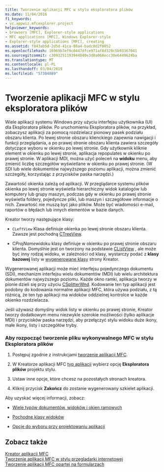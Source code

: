 ```yaml
---
title: Tworzenie aplikacji MFC w stylu eksploratora plików
ms.date: 11/04/2016
f1_keywords:
- vc.appwiz.mfcexplorer.project
helpviewer_keywords:
- browsers [MFC], Explorer-style applications
- MFC applications [MFC], Windows Explorer-style
- Explorer-style applications [MFC], creating
ms.assetid: f843ab5d-2d5d-41ca-88a4-badc0d2f8052
ms.openlocfilehash: 16969b7ef9c0447dfce971af8d329c5b93367041
ms.sourcegitcommit: c3093251193944840e3d0a068ecc30e6449624ba
ms.translationtype: MT
ms.contentlocale: pl-PL
ms.lasthandoff: 03/04/2019
ms.locfileid: "57304889"
---
```

# <a name="creating-a-file-explorer-style-mfc-application"></a>Tworzenie aplikacji MFC w stylu eksploratora plików

Wiele aplikacji systemu Windows przy użyciu interfejsu użytkownika (UI) dla Eksploratora plików. Po uruchomieniu Eksploratora plików, na przykład, zobaczysz aplikacji za pomocą rozdzielacz pionowy pasek podziału obszaru klienta. Po lewej stronie obszaru klienckiego zapewnia nawigacji i funkcji przeglądania, a po prawej stronie obszaru klienta zawiera szczegóły dotyczące wyboru w okienku po lewej stronie. Gdy użytkownik kliknie element w okienku po lewej stronie, aplikacja repopulates w okienku po prawej stronie. W aplikacji MDI, można użyć poleceń na **widoku** menu, aby zmienić liczbę szczegółów wyświetlane w okienku po prawej stronie. (W SDI lub wiele dokumentów najwyższego poziomu aplikacji, można zmienić szczegóły, korzystając z przycisków paska narzędzi.)

Zawartość okienka zależą od aplikacji. W przeglądarce systemu plików okienka po lewej stronie wyświetla hierarchiczny widok katalogów lub komputery lub grupy maszyn, podczas gdy w okienku po prawej stronie wyświetla foldery, pojedyncze pliki, lub maszyn i szczegółowe informacje o nich. Zawartość nie muszą być jako plików. Może być wiadomości e-mail, raportów o błędach lub innych elementów w bazie danych.

Kreator tworzy następujące klasy:

- `CLeftView` Klasa definiuje okienka po lewej stronie obszaru klienta. Zawsze jest pochodną [CTreeView](../../mfc/reference/ctreeview-class.md).

- C*ProjName*widoku klasy definiuje w okienku po prawej stronie obszaru klienta. Domyślnie jest on tworzony na podstawie [CListView](../../mfc/reference/clistview-class.md) , ale może być inny rodzaj widoku, w zależności od klasy, wystarczy podać z **klasy bazowej** listy w [wygenerowane klasy](../../mfc/reference/generated-classes-mfc-application-wizard.md) strony Kreator.

Wygenerowanej aplikacji może mieć interfejsu pojedynczego dokumentu (SDI), mechanizm interfejsu wielu dokumentów (MDI) lub wielu architektura dokumentów najwyższego poziomu. Każde okno ramki, aplikacja tworzy w pionie dzieli się przy użyciu [CSplitterWnd](../../mfc/reference/csplitterwnd-class.md). Kodowanie ten typ aplikacji jest podobny do kodowania normalne aplikacji MFC, która używa podziału, z tą różnicą, że ten typ aplikacji ma widoków oddzielnej kontrolce w każde okienko rozdzielacza.

Jeśli używasz domyślny widok listy w okienku po prawej stronie, Kreator tworzy dodatkowym menu niezwykle szerokie możliwości (tylko aplikacje MDI) i przycisków paska narzędzi, aby przełączyć stylu widoku duże ikony, małe ikony, listy i szczegółów tryby.

### <a name="to-begin-creating-a-file-explorer-style-mfc-executable"></a>Aby rozpocząć tworzenie pliku wykonywalnego MFC w stylu Eksploratora plików

1. Postępuj zgodnie z instrukcjami [tworzenie aplikacji MFC](../../mfc/reference/creating-an-mfc-application.md).

1. W Kreatorze aplikacji MFC [typ aplikacji](../../mfc/reference/application-type-mfc-application-wizard.md) wybierz opcję **Eksploratora plików** projektu stylu.

1. Ustaw inne opcje, które chcesz na pozostałych stronach kreatora.

1. Kliknij przycisk **Zakończ** do zostanie wygenerowany szkielet aplikacji.

Aby uzyskać więcej informacji, zobacz:

- [Wiele typów dokumentów, widoków i okien ramowych](../../mfc/multiple-document-types-views-and-frame-windows.md)

- [Pochodne klasy widoków](../../mfc/derived-view-classes-available-in-mfc.md)

- [Opcje do wyboru przy projektowaniu aplikacji](../../mfc/application-design-choices.md)

## <a name="see-also"></a>Zobacz także

[Kreator aplikacji MFC](../../mfc/reference/mfc-application-wizard.md)<br/>
[Tworzenie aplikacji MFC w stylu przeglądarki internetowej](../../mfc/reference/creating-a-web-browser-style-mfc-application.md)<br/>
[Tworzenie aplikacji MFC opartej na formularzach](../../mfc/reference/creating-a-forms-based-mfc-application.md)
